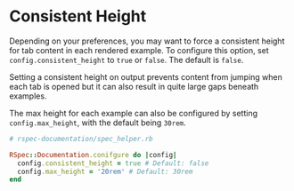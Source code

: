 # Consistent Height

Depending on your preferences, you may want to force a consistent height for tab content in each rendered example. To configure this option, set `config.consistent_height` to `true` or `false`. The default is `false`.

Setting a consistent height on output prevents content from jumping when each tab is opened but it can also result in quite large gaps beneath examples.

The max height for each example can also be configured by setting `config.max_height`, with the default being `30rem`.

```ruby
# rspec-documentation/spec_helper.rb

RSpec::Documentation.conifgure do |config|
  config.consistent_height = true # Default: false
  config.max_height = '20rem' # Default: 30rem
end
```
